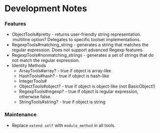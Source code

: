 # Development Notes

### Features

- ObjectTools#pretty - returns user-friendly string representation. :multiline option? Delegates to specific toolset implementations.
- RegexpTools#matching_string - generates a string that matches the regular expression. Does not support advanced Regexp features.
- RegexpTools#nonmatching_strings - generates a set of strings that do not match the regular expression.
- Identity Methods
  - ArrayTools#array? - true if object is array-like
  - HashTools#hash? - true if object is hash-like
  - IntegerTools#
  - ObjectTools#object? - true if object is object-like (not BasicObject!)
  - RegexpTools#regexp? - true if object is regular expression, otherwise false.
  - StringTools#string? - true if object is string

### Maintenance

- Replace `extend self` with `module_method` in all tools.
